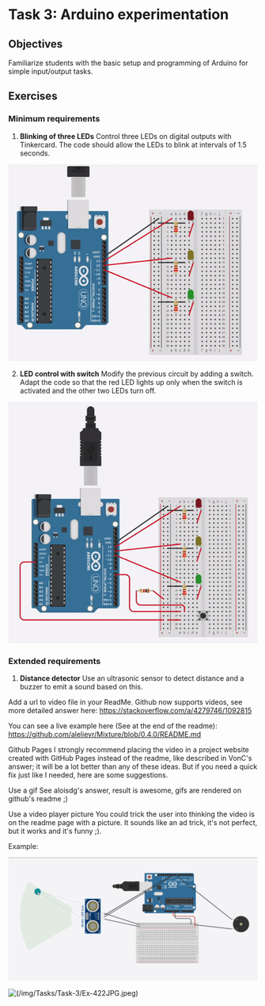 # Task 3: Arduino experimentation

## Objectives
Familiarize students with the basic setup and programming of Arduino for simple input/output tasks.

## Exercises

### Minimum requirements

1. **Blinking of three LEDs**
   Control three LEDs on digital outputs with Tinkercard. The code should allow the LEDs to blink at intervals of 1.5 seconds.

![](/img/Tasks/Task-3/Ex-411.gif)

2. **LED control with switch**
   Modify the previous circuit by adding a switch. Adapt the code so that the red LED lights up only when the switch is activated and the other two LEDs turn off.

![](/img/Tasks/Task-3/Ex-412.gif)

### Extended requirements

1. **Distance detector**
   Use an ultrasonic sensor to detect distance and a buzzer to emit a sound based on this.

Add a url to video file in your ReadMe.
Github now supports videos, see more detailed answer here: https://stackoverflow.com/a/4279746/1092815

You can see a live example here (See at the end of the readme):
https://github.com/alelievr/Mixture/blob/0.4.0/README.md

Github Pages
I strongly recommend placing the video in a project website created with GitHub Pages instead of the readme, like described in VonC's answer; it will be a lot better than any of these ideas. But if you need a quick fix just like I needed, here are some suggestions.

Use a gif
See aloisdg's answer, result is awesome, gifs are rendered on github's readme ;)

Use a video player picture
You could trick the user into thinking the video is on the readme page with a picture. It sounds like an ad trick, it's not perfect, but it works and it's funny ;).

Example:

[![Watch the video](/img/Tasks/Task-3/Ex-422PNG.png)](https://youtu.be/e1Eq__og6UE)

![(/img/Tasks/Task-3/Ex-422JPG.jpeg)](https://youtu.be/j3kPL187kZc)

